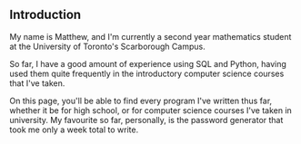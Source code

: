 ## Introduction  

My name is Matthew, and I'm currently a second year mathematics student at the University of Toronto's Scarborough Campus.  

So far, I have a good amount of experience using SQL and Python, having used them quite frequently in the introductory computer science courses that I've taken.  

On this page, you'll be able to find every program I've written thus far, whether it be for high school, or for computer science courses I've taken in university. My favourite so far, personally, is the password generator that took me only a week total to write.
